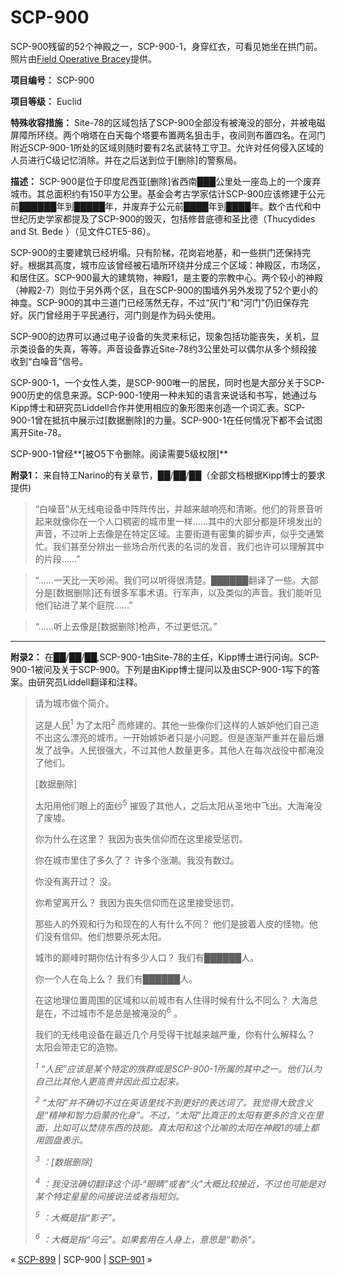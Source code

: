 # SCP-900
                        




SCP-900残留的52个神殿之一，SCP-900-1，身穿红衣，可看见她坐在拱门前。
照片由[Field Operative Bracey](http://www.flickr.com/photos/35318810@N02/)提供。



**项目编号：** SCP-900

**项目等级：** Euclid

**特殊收容措施：** Site-78的区域包括了SCP-900全部没有被淹没的部分，并被电磁屏障所环绕。两个哨塔在白天每个塔要布置两名狙击手，夜间则布置四名。在河门附近SCP-900-1所处的区域则随时要有2名武装特工守卫。允许对任何侵入区域的人员进行C级记忆消除。并在之后送到位于[删除]的警察局。

**描述：** SCP-900是位于印度尼西亚[删除]省西南███公里处一座岛上的一个废弃城市。其总面积约有150平方公里。基金会考古学家估计SCP-900应该修建于公元前██████年到█████年，并废弃于公元前████年到████年。数个古代和中世纪历史学家都提及了SCP-900的毁灭，包括修昔底德和圣比德（Thucydides and St. Bede ）（见文件CTE5-86）。

SCP-900的主要建筑已经坍塌。只有阶梯，花岗岩地基，和一些拱门还保持完好。根据其高度，城市应该曾经被石墙所环绕并分成三个区域：神殿区，市场区，和居住区。SCP-900最大的建筑物，神殿1，是主要的宗教中心。两个较小的神殿（神殿2-7）则位于另外两个区，且在SCP-900的围墙外另外发现了52个更小的神龛。SCP-900的其中三道门已经荡然无存，不过“灰门”和“河门”仍旧保存完好。灰门曾经用于平民通行，河门则是作为码头使用。

SCP-900的边界可以通过电子设备的失灵来标记，现象包括功能丧失，关机，显示类设备的失真，等等。声音设备靠近Site-78约3公里处可以偶尔从多个频段接收到“白噪音”信号。

SCP-900-1，一个女性人类，是SCP-900唯一的居民，同时也是大部分关于SCP-900历史的信息来源。SCP-900-1使用一种未知的语言来说话和书写，她通过与Kipp博士和研究员Liddell合作并使用相应的象形图来创造一个词汇表。SCP-900-1曾在抵抗中展示过[数据删除]的力量。SCP-900-1在任何情况下都不会试图离开Site-78。

SCP-900-1曾经**[被O5下令删除。阅读需要5级权限]** 

**附录1：** 来自特工Narino的有关章节，██/██/██（全部文档根据Kipp博士的要求提供)


> “白噪音”从无线电设备中阵阵传出，并越来越响亮和清晰。他们的背景音听起来就像你在一个人口稠密的城市里一样……其中的大部分都是环境发出的声音，不过听上去像是在特定区域。主要街道有密集的脚步声，似乎交通繁忙。我们甚至分辨出一些场合所代表的名词的发音，我们也许可以理解其中的片段……”
> 


> “……一天比一天吵闹。我们可以听得很清楚。██████翻译了一些。大部分是[数据删除]还有很多军事术语。行军声，以及类似的声音。我们能听见他们钻进了某个庭院……”
> 


> “……听上去像是[数据删除]枪声，不过更低沉。”
> 


---

**附录2：** 在██/██/██,SCP-900-1由Site-78的主任，Kipp博士进行问询。SCP-900-1被问及关于SCP-900。下列是由Kipp博士提问以及由SCP-900-1写下的答案。由研究员Liddell翻译和注释。


> 请为城市做个简介。
> 
> 这是人民<sup>1</sup> 为了太阳<sup>2</sup> 而修建的。其他一些像你们这样的人嫉妒他们自己造不出这么漂亮的城市。一开始嫉妒者只是小问题。但是逐渐严重并在最后爆发了战争。人民很强大，不过其他人数量更多。其他人在每次战役中都淹没了他们。
> 
> [数据删除]
> 
> 太阳用他们眼上的面纱<sup>5</sup> 摧毁了其他人，之后太阳从圣地中飞出。大海淹没了废墟。
> 
> 你为什么在这里？
我因为丧失信仰而在这里接受惩罚。
> 
> 你在城市里住了多久了？
许多个涨潮。我没有数过。
> 
> 你没有离开过？
没。
> 
> 你希望离开么？
我因为丧失信仰而在这里接受惩罚。
> 
> 那些人的外观和行为和现在的人有什么不同？
他们是披着人皮的怪物。他们没有信仰。他们想要杀死太阳。
> 
> 城市的巅峰时期你估计有多少人口？
我们有██████人。
> 
> 你一个人在岛上么？
我们有██████人。
> 
> 在这地理位置周围的区域和以前城市有人住得时候有什么不同么？
大海总是在，不过城市不是总是被淹没的<sup>6</sup> 。
> 
> 我们的无线电设备在最近几个月受得干扰越来越严重，你有什么解释么？
太阳会带走它的造物。
> 
> *<sup>1</sup> “人民”应该是某个特定的族群或是SCP-900-1所属的其中之一。他们认为自己比其他人更高贵并因此孤立起来。* 
> 
> *<sup>2</sup> “太阳”并不确切不过在英语里找不到更好的表达词了。我觉得大致含义是“精神和智力启蒙的化身”。不过，“太阳”比真正的太阳有更多的含义在里面，比如可以焚烧东西的技能。真太阳和这个比喻的太阳在神殿1的墙上都用圆盘表示。* 
> 
> *<sup>3</sup> ：[数据删除]* 
> 
> *<sup>4</sup> ：我没法确切翻译这个词-“眼睛”或者“火”大概比较接近，不过也可能是对某个特定星星的间接说法或者指短剑。* 
> 
> *<sup>5</sup> ：大概是指“影子”。* 
> 
> *<sup>6</sup> ：大概是指“乌云”。如果套用在人身上，意思是“勒杀”。* 
> 



« [SCP-899](/scp-899) | SCP-900 | [SCP-901](/scp-901) »





                    